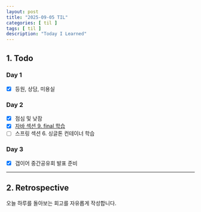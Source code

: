 ```yaml
---
layout: post
title: "2025-09-05 TIL"
categories: [ til ]
tags: [ til ]
description: "Today I Learned"
---
```


## 1. Todo

### Day 1

- [x] 등원, 상담, 미용실

### Day 2

- [x] 점심 및 낮잠
- [x] [자바 섹션 9. final 학습](https://github.com/g1ennk/java-basic/commit/f5f6553c576507a112e0cb990484b68c66efd99d)
- [ ] 스프링 섹션 6. 싱글톤 컨테이너 학습

### Day 3

- [x] 갭이어 중간공유회 발표 준비

---

## 2. Retrospective

오늘 하루를 돌아보는 회고를 자유롭게 작성합니다.
